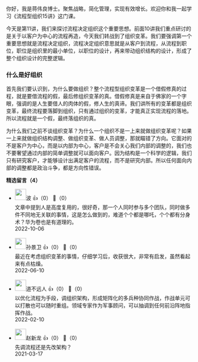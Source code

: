 你好，我是蒋伟良博士。聚焦战略，简化管理，实现有效增长。欢迎你和我一起学习《流程型组织15讲》这门课。

今天是第11讲，我们来探讨流程决定组织这个重要思想。前面10讲我们重点研讨的是关于以客户为中心的流程再造，今天我们转战到了组织变革。我们要强调第一个重要思想就是流程决定组织，流程决定组织意思就是从客户到流程，从流程到职位，职位是组织里的最小单位，以职位的设计，再来带动组织结构的设计，形成了整个组织设计的完整逻辑。

### 什么是好组织

首先我们要认识到，为什么要做组织？整个流程型组织变革是一个借假修真的过程，就是要借流程的假，最后修组织变革的真。借假修真是来自于佛家的一个字眼，强调的是人生要借人的肉体的假，修人生的真谛。我们讲所有的变革都是组织变革，最终流程要落脚到组织，只有通过组织的变革，才能真正实现流程的落地。所以流程就是一个假，最终落组织的真。

为什么我们之前不谈组织变革？为什么一个组织不是一上来就做组织变革呢？如果一上来就做组织结构调整、做组织变革、做人员调整，那就瞄错了方向。它面对的不是客户为中心，而是以内部为中心，客户是不会关心我们内部的调整的，我们也不要奢望通过内部的简单调整就可以面向客户。因为结构是一个科学的逻辑，我们只有研究客户，才能够设计出满足客户的流程，而不是研究内部。所以任何面向内部的调整都是政治斗争，都是方向性错误。
<div><strong>精选留言（4）</strong></div><ul>
<li><img src="https://static001.geekbang.org/account/avatar/00/11/15/4b/bd086599.jpg" width="30px"><span>波</span> 👍（0） 💬（0）<div>文章中提到人是高度复用的，很好奇，那一个人同时参与多个团队，同时做多件不同地无关联的事情，这是怎么做到的，难道个个都是哪吒，个个都有分身术？华为卷也是有道理的。</div>2022-10-06</li><br/><li><img src="https://static001.geekbang.org/account/avatar/00/14/cc/c4/d6a517b4.jpg" width="30px"><span>孙景卫</span> 👍（0） 💬（0）<div>最近在考虑组织变革的事情，仔细学习后，收获很大，非常有启发，虽然看起来有点枯燥。</div>2022-06-10</li><br/><li><img src="https://static001.geekbang.org/account/avatar/00/19/02/53/21cda64a.jpg" width="30px"><span>道不远人</span> 👍（0） 💬（0）<div>以优化流程为手段，调组织架构，形成矩阵化的多兵种协同作战，作战单元可以打散也可以随时重组。领域专家作为军事顾问，可以抽调到任何前沿阵地指挥作战。</div>2022-02-10</li><br/><li><img src="https://static001.geekbang.org/account/avatar/00/0f/7f/fc/870b3c19.jpg" width="30px"><span>赵新龙</span> 👍（0） 💬（0）<div>先调流程还是先改架构？</div>2021-03-17</li><br/>
</ul>